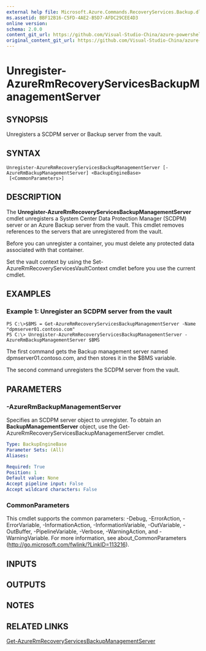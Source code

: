 ```yaml
---
external help file: Microsoft.Azure.Commands.RecoveryServices.Backup.dll-Help.xml
ms.assetid: BBF12B16-C5FD-4AE2-B5D7-AFDC29CEE4D3
online version:
schema: 2.0.0
content_git_url: https://github.com/Visual-Studio-China/azure-powershell/blob/preview/src/ResourceManager/RecoveryServices.Backup/Commands.RecoveryServices.Backup/help/Unregister-AzureRmRecoveryServicesBackupManagementServer.md
original_content_git_url: https://github.com/Visual-Studio-China/azure-powershell/blob/preview/src/ResourceManager/RecoveryServices.Backup/Commands.RecoveryServices.Backup/help/Unregister-AzureRmRecoveryServicesBackupManagementServer.md
---
```


# Unregister-AzureRmRecoveryServicesBackupManagementServer

## SYNOPSIS
Unregisters a SCDPM server or Backup server from the vault.

## SYNTAX

```
Unregister-AzureRmRecoveryServicesBackupManagementServer [-AzureRmBackupManagementServer] <BackupEngineBase>
 [<CommonParameters>]
```

## DESCRIPTION
The **Unregister-AzureRmRecoveryServicesBackupManagementServer** cmdlet unregisters a System Center Data Protection Manager (SCDPM) server or an Azure Backup server from the vault.
This cmdlet removes references to the servers that are unregistered from the vault.

Before you can unregister a container, you must delete any protected data associated with that container.

Set the vault context by using the Set-AzureRmRecoveryServicesVaultContext cmdlet before you use the current cmdlet.

## EXAMPLES

### Example 1: Unregister an SCDPM server from the vault
```
PS C:\>$BMS = Get-AzureRmRecoveryServicesBackupManagementServer -Name "dpmserver01.contoso.com"
PS C:\> Unregister-AzureRmRecoveryServicesBackupManagementServer -AzureRmBackupManagementServer $BMS
```

The first command gets the Backup management server named dpmserver01.contoso.com, and then stores it in the $BMS variable.

The second command unregisters the SCDPM server from the vault.

## PARAMETERS

### -AzureRmBackupManagementServer
Specifies an SCDPM server object to unregister.
To obtain an **BackupManagementServer** object, use the Get-AzureRmRecoveryServicesBackupManagementServer cmdlet.

```yaml
Type: BackupEngineBase
Parameter Sets: (All)
Aliases: 

Required: True
Position: 1
Default value: None
Accept pipeline input: False
Accept wildcard characters: False
```

### CommonParameters
This cmdlet supports the common parameters: -Debug, -ErrorAction, -ErrorVariable, -InformationAction, -InformationVariable, -OutVariable, -OutBuffer, -PipelineVariable, -Verbose, -WarningAction, and -WarningVariable. For more information, see about_CommonParameters (http://go.microsoft.com/fwlink/?LinkID=113216).

## INPUTS

## OUTPUTS

## NOTES

## RELATED LINKS

[Get-AzureRmRecoveryServicesBackupManagementServer](./Get-AzureRmRecoveryServicesBackupManagementServer.md)


